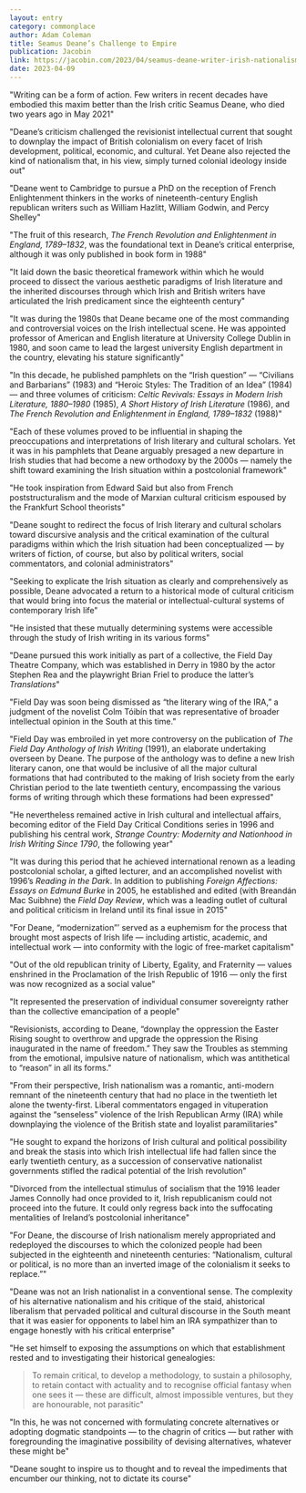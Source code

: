 ```yaml
---
layout: entry
category: commonplace
author: Adam Coleman
title: Seamus Deane’s Challenge to Empire
publication: Jacobin
link: https://jacobin.com/2023/04/seamus-deane-writer-irish-nationalism-imperialism-cultural-criticism
date: 2023-04-09
---
```


"Writing can be a form of action. Few writers in recent decades have embodied this maxim better than the Irish critic Seamus Deane, who died two years ago in May 2021"

"Deane’s criticism challenged the revisionist intellectual current that sought to downplay the impact of British colonialism on every facet of Irish development, political, economic, and cultural. Yet Deane also rejected the kind of nationalism that, in his view, simply turned colonial ideology inside out"

"Deane went to Cambridge to pursue a PhD on the reception of French Enlightenment thinkers in the works of nineteenth-century English republican writers such as William Hazlitt, William Godwin, and Percy Shelley"

"The fruit of this research, *The French Revolution and Enlightenment in England, 1789–1832*, was the foundational text in Deane’s critical enterprise, although it was only published in book form in 1988"

"It laid down the basic theoretical framework within which he would proceed to dissect the various aesthetic paradigms of Irish literature and the inherited discourses through which Irish and British writers have articulated the Irish predicament since the eighteenth century"

"It was during the 1980s that Deane became one of the most commanding and controversial voices on the Irish intellectual scene. He was appointed professor of American and English literature at University College Dublin in 1980, and soon came to lead the largest university English department in the country, elevating his stature significantly"

"In this decade, he published pamphlets on the “Irish question” — “Civilians and Barbarians” (1983) and “Heroic Styles: The Tradition of an Idea” (1984) — and three volumes of criticism: *Celtic Revivals: Essays in Modern Irish Literature, 1880–1980* (1985), *A Short History of Irish Literature* (1986), and *The French Revolution and Enlightenment in England, 1789–1832* (1988)"

"Each of these volumes proved to be influential in shaping the preoccupations and interpretations of Irish literary and cultural scholars. Yet it was in his pamphlets that Deane arguably presaged a new departure in Irish studies that had become a new orthodoxy by the 2000s — namely the shift toward examining the Irish situation within a postcolonial framework"

"He took inspiration from Edward Said but also from French poststructuralism and the mode of Marxian cultural criticism espoused by the Frankfurt School theorists"

"Deane sought to redirect the focus of Irish literary and cultural scholars toward discursive analysis and the critical examination of the cultural paradigms within which the Irish situation had been conceptualized — by writers of fiction, of course, but also by political writers, social commentators, and colonial administrators"

"Seeking to explicate the Irish situation as clearly and comprehensively as possible, Deane advocated a return to a historical mode of cultural criticism that would bring into focus the material or intellectual-cultural systems of contemporary Irish life"

"He insisted that these mutually determining systems were accessible through the study of Irish writing in its various forms"

"Deane pursued this work initially as part of a collective, the Field Day Theatre Company, which was established in Derry in 1980 by the actor Stephen Rea and the playwright Brian Friel to produce the latter’s *Translations*"

"Field Day was soon being dismissed as “the literary wing of the IRA,” a judgment of the novelist Colm Tóibín that was representative of broader intellectual opinion in the South at this time."

"Field Day was embroiled in yet more controversy on the publication of *The Field Day Anthology of Irish Writing* (1991), an elaborate undertaking overseen by Deane. The purpose of the anthology was to define a new Irish literary canon, one that would be inclusive of all the major cultural formations that had contributed to the making of Irish society from the early Christian period to the late twentieth century, encompassing the various forms of writing through which these formations had been expressed"

"He nevertheless remained active in Irish cultural and intellectual affairs, becoming editor of the Field Day Critical Conditions series in 1996 and publishing his central work, *Strange Country: Modernity and Nationhood in Irish Writing Since 1790*, the following year"

"It was during this period that he achieved international renown as a leading postcolonial scholar, a gifted lecturer, and an accomplished novelist with 1996’s *Reading in the Dark*. In addition to publishing *Foreign Affections: Essays on Edmund Burke* in 2005, he established and edited (with Breandán Mac Suibhne) the *Field Day Review*, which was a leading outlet of cultural and political criticism in Ireland until its final issue in 2015"

"For Deane, “modernization”’ served as a euphemism for the process that brought most aspects of Irish life — including artistic, academic, and intellectual work — into conformity with the logic of free-market capitalism"

"Out of the old republican trinity of Liberty, Egality, and Fraternity — values enshrined in the Proclamation of the Irish Republic of 1916 — only the first was now recognized as a social value"

"It represented the preservation of individual consumer sovereignty rather than the collective emancipation of a people"

"Revisionists, according to Deane, “downplay the oppression the Easter Rising sought to overthrow and upgrade the oppression the Rising inaugurated in the name of freedom.” They saw the Troubles as stemming from the emotional, impulsive nature of nationalism, which was antithetical to “reason” in all its forms."

"From their perspective, Irish nationalism was a romantic, anti-modern remnant of the nineteenth century that had no place in the twentieth let alone the twenty-first. Liberal commentators engaged in vituperation against the “senseless” violence of the Irish Republican Army (IRA) while downplaying the violence of the British state and loyalist paramilitaries"

"He sought to expand the horizons of Irish cultural and political possibility and break the stasis into which Irish intellectual life had fallen since the early twentieth century, as a succession of conservative nationalist governments stifled the radical potential of the Irish revolution"

"Divorced from the intellectual stimulus of socialism that the 1916 leader James Connolly had once provided to it, Irish republicanism could not proceed into the future. It could only regress back into the suffocating mentalities of Ireland’s postcolonial inheritance"

"For Deane, the discourse of Irish nationalism merely appropriated and redeployed the discourses to which the colonized people had been subjected in the eighteenth and nineteenth centuries: “Nationalism, cultural or political, is no more than an inverted image of the colonialism it seeks to replace.”"

"Deane was not an Irish nationalist in a conventional sense. The complexity of his alternative nationalism and his critique of the staid, ahistorical liberalism that pervaded political and cultural discourse in the South meant that it was easier for opponents to label him an IRA sympathizer than to engage honestly with his critical enterprise"

"He set himself to exposing the assumptions on which that establishment rested and to investigating their historical genealogies:

> To remain critical, to develop a methodology, to sustain a philosophy, to retain contact with actuality and to recognise official fantasy when one sees it — these are difficult, almost impossible ventures, but they are honourable, not parasitic"

"In this, he was not concerned with formulating concrete alternatives or adopting dogmatic standpoints — to the chagrin of critics — but rather with foregrounding the imaginative possibility of devising alternatives, whatever these might be"

"Deane sought to inspire us to thought and to reveal the impediments that encumber our thinking, not to dictate its course"
